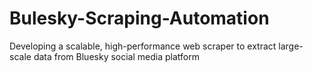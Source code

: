 # Bulesky-Scraping-Automation
Developing a scalable, high-performance web scraper to extract large-scale data from Bluesky social media platform
